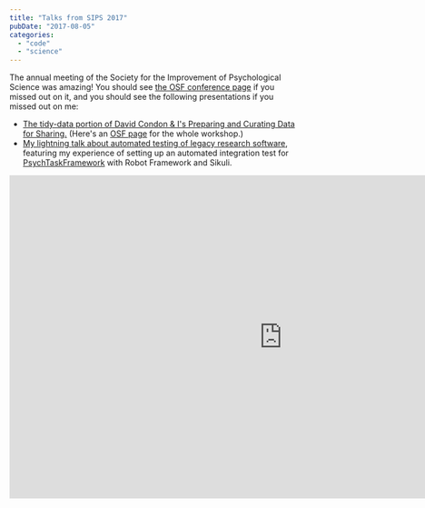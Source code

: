 ```yaml
---
title: "Talks from SIPS 2017"
pubDate: "2017-08-05"
categories:
  - "code"
  - "science"
---
```


The annual meeting of the Society for the Improvement of Psychological Science was amazing! You should see [the OSF conference page](https://osf.io/jtcu9/) if you missed out on it, and you should see the following presentations if you missed out on me:

- [The tidy-data portion of David Condon & I's Preparing and Curating Data for Sharing.](http://simon.podhajsky.net/sips-2017-curation/) (Here's an [OSF page](https://osf.io/p7zv3/) for the whole workshop.)
- [My lightning talk about automated testing of legacy research software](https://docs.google.com/presentation/d/1LvFHVHafyie5NgcQH5rWhk9vQLfnoZW1tcnkqWmvk6U/edit?usp=sharing), featuring my experience of setting up an automated integration test for [PsychTaskFramework](github.com/YaleDecisionNeuro/PsychTaskFramework) with Robot Framework and Sikuli.

<iframe src="https://docs.google.com/presentation/d/e/2PACX-1vQTc5VajwxkJkDGhZJO5WFRWKPhYyLmj8WvSVhwXkoyx3cpXiKdv2rjDgdkf0eRun04iyLXRvWh3g-6/embed?start=false&amp;loop=true&amp;delayms=5000" frameborder="0" width="960" height="569" allowfullscreen="true" mozallowfullscreen="true" webkitallowfullscreen="true"></iframe>
